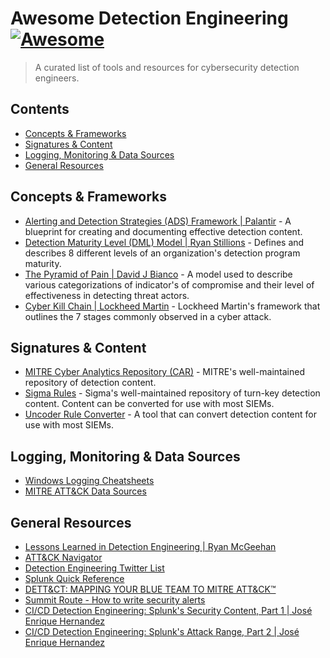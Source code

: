 # Awesome Detection Engineering [![Awesome](https://cdn.rawgit.com/sindresorhus/awesome/d7305f38d29fed78fa85652e3a63e154dd8e8829/media/badge.svg)](https://github.com/sindresorhus/awesome)
> A curated list of tools and resources for cybersecurity detection engineers.

## Contents

- [Concepts & Frameworks](#concepts--frameworks)
- [Signatures & Content](#signatures--content)
- [Logging, Monitoring & Data Sources](#logging-monitoring--data-sources)
- [General Resources](#general-resources)

## Concepts & Frameworks 

- [Alerting and Detection Strategies (ADS) Framework | Palantir](https://github.com/palantir/alerting-detection-strategy-framework) - A blueprint for creating and documenting effective detection content.
- [Detection Maturity Level (DML) Model | Ryan Stillions](http://ryanstillions.blogspot.com/2014/04/the-dml-model_21.html) - Defines and describes 8 different levels of an organization's detection program maturity.
- [The Pyramid of Pain | David J Bianco](http://detect-respond.blogspot.com/2013/03/the-pyramid-of-pain.html) - A model used to describe various categorizations of indicator's of compromise and their level of effectiveness in detecting threat actors. 
- [Cyber Kill Chain | Lockheed Martin](https://www.lockheedmartin.com/us/what-we-do/aerospace-defense/cyber/cyber-kill-chain.html) - Lockheed Martin's framework that outlines the 7 stages commonly observed in a cyber attack.

## Signatures & Content

- [MITRE Cyber Analytics Repository (CAR)](https://car.mitre.org) - MITRE's well-maintained repository of detection content.
- [Sigma Rules](https://github.com/Neo23x0/sigma) - Sigma's well-maintained repository of turn-key detection content. Content can be converted for use with most SIEMs.
- [Uncoder Rule Converter](https://uncoder.io) - A tool that can convert detection content for use with most SIEMs.

## Logging, Monitoring & Data Sources

- [Windows Logging Cheatsheets](https://www.malwarearchaeology.com/cheat-sheets)
- [MITRE ATT&CK Data Sources](https://medium.com/mitre-attack/defining-attack-data-sources-part-i-4c39e581454f)

## General Resources

- [Lessons Learned in Detection Engineering | Ryan McGeehan](https://medium.com/starting-up-security/lessons-learned-in-detection-engineering-304aec709856)
- [ATT&CK Navigator](https://mitre-attack.github.io/attack-navigator/enterprise/)
- [Detection Engineering Twitter List](https://twitter.com/i/lists/952735755838738432)
- [Splunk Quick Reference](https://www.splunk.com/pdfs/solution-guides/splunk-quick-reference-guide.pdf)
- [DETT&CT: MAPPING YOUR BLUE TEAM TO MITRE ATT&CK™](https://www.mbsecure.nl/blog/2019/5/dettact-mapping-your-blue-team-to-mitre-attack)
- [Summit Route - How to write security alerts](https://summitroute.com/blog/2016/11/22/how_to_write_security_alerts/)
- [CI/CD Detection Engineering: Splunk's Security Content, Part 1 | José Enrique Hernandez](https://www.splunk.com/en_us/blog/security/ci-cd-detection-engineering-splunk-security-content-part-1.html)
- [CI/CD Detection Engineering: Splunk's Attack Range, Part 2 | José Enrique Hernandez](https://www.splunk.com/en_us/blog/security/ci-cd-detection-engineering-splunk-s-attack-range-part-2.html)